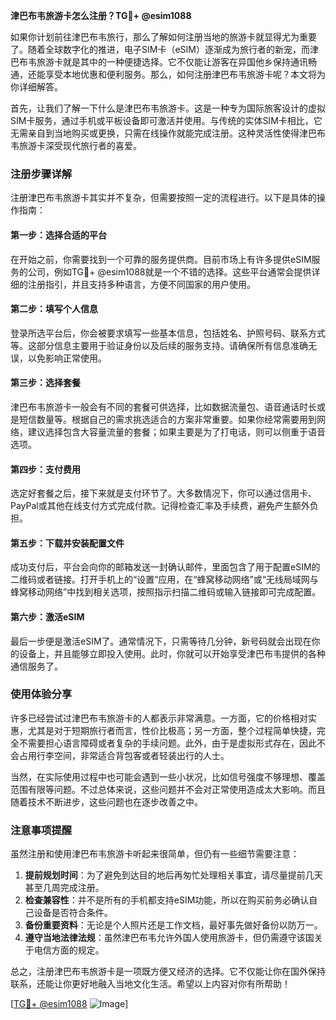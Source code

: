 **津巴布韦旅游卡怎么注册？TG💪+ @esim1088**

如果你计划前往津巴布韦旅行，那么了解如何注册当地的旅游卡就显得尤为重要了。随着全球数字化的推进，电子SIM卡（eSIM）逐渐成为旅行者的新宠，而津巴布韦旅游卡就是其中的一种便捷选择。它不仅能让游客在异国他乡保持通讯畅通，还能享受本地优惠和便利服务。那么，如何注册津巴布韦旅游卡呢？本文将为你详细解答。

首先，让我们了解一下什么是津巴布韦旅游卡。这是一种专为国际旅客设计的虚拟SIM卡服务，通过手机或平板设备即可激活并使用。与传统的实体SIM卡相比，它无需亲自到当地购买或更换，只需在线操作就能完成注册。这种灵活性使得津巴布韦旅游卡深受现代旅行者的喜爱。

### 注册步骤详解

注册津巴布韦旅游卡其实并不复杂，但需要按照一定的流程进行。以下是具体的操作指南：

#### 第一步：选择合适的平台
在开始之前，你需要找到一个可靠的服务提供商。目前市场上有许多提供eSIM服务的公司，例如TG💪+ @esim1088就是一个不错的选择。这些平台通常会提供详细的注册指引，并且支持多种语言，方便不同国家的用户使用。

#### 第二步：填写个人信息
登录所选平台后，你会被要求填写一些基本信息，包括姓名、护照号码、联系方式等。这部分信息主要用于验证身份以及后续的服务支持。请确保所有信息准确无误，以免影响正常使用。

#### 第三步：选择套餐
津巴布韦旅游卡一般会有不同的套餐可供选择，比如数据流量包、语音通话时长或是短信数量等。根据自己的需求挑选适合的方案非常重要。如果你经常需要用到网络，建议选择包含大容量流量的套餐；如果主要是为了打电话，则可以侧重于语音选项。

#### 第四步：支付费用
选定好套餐之后，接下来就是支付环节了。大多数情况下，你可以通过信用卡、PayPal或其他在线支付方式完成付款。记得检查汇率及手续费，避免产生额外负担。

#### 第五步：下载并安装配置文件
成功支付后，平台会向你的邮箱发送一封确认邮件，里面包含了用于配置eSIM的二维码或者链接。打开手机上的“设置”应用，在“蜂窝移动网络”或“无线局域网与蜂窝移动网络”中找到相关选项，按照指示扫描二维码或输入链接即可完成配置。

#### 第六步：激活eSIM
最后一步便是激活eSIM了。通常情况下，只需等待几分钟，新号码就会出现在你的设备上，并且能够立即投入使用。此时，你就可以开始享受津巴布韦提供的各种通信服务了。

### 使用体验分享

许多已经尝试过津巴布韦旅游卡的人都表示非常满意。一方面，它的价格相对实惠，尤其是对于短期旅行者而言，性价比极高；另一方面，整个过程简单快捷，完全不需要担心语言障碍或者复杂的手续问题。此外，由于是虚拟形式存在，因此不会占用行李空间，非常适合背包客或者轻装出行的人士。

当然，在实际使用过程中也可能会遇到一些小状况，比如信号强度不够理想、覆盖范围有限等问题。不过总体来说，这些问题并不会对正常使用造成太大影响。而且随着技术不断进步，这些问题也在逐步改善之中。

### 注意事项提醒

虽然注册和使用津巴布韦旅游卡听起来很简单，但仍有一些细节需要注意：

1. **提前规划时间**：为了避免到达目的地后再匆忙处理相关事宜，请尽量提前几天甚至几周完成注册。
2. **检查兼容性**：并不是所有的手机都支持eSIM功能，所以在购买前务必确认自己设备是否符合条件。
3. **备份重要资料**：无论是个人照片还是工作文档，最好事先做好备份以防万一。
4. **遵守当地法律法规**：虽然津巴布韦允许外国人使用旅游卡，但仍需遵守该国关于电信方面的规定。

总之，注册津巴布韦旅游卡是一项既方便又经济的选择。它不仅能让你在国外保持联系，还能让你更好地融入当地文化生活。希望以上内容对你有所帮助！

[[TG💪+ @esim1088](https://t.me/s/esim1088) ![Image](https://i.postimg.cc/4NQfJmqS/Snipaste-2025-05-13-00-14-12.png)]